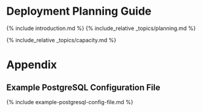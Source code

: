 ---
---

# Deployment Planning Guide

{% include introduction.md %} {% include_relative _topics/planning.md
%}

{% include_relative _topics/capacity.md %}

# Appendix

## Example PostgreSQL Configuration File

{% include example-postgresql-config-file.md %}
